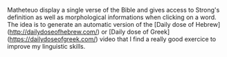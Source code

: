 Matheteuo display a single verse of the Bible and gives  access to Strong's definition as well as morphological informations when clicking on a word.
The idea is to generate an automatic version of the [Daily dose of Hebrew] (http://dailydoseofhebrew.com/) or  [Daily dose of Greek] (https://dailydoseofgreek.com/) video that I  find a really good exercice to improve my linguistic skills.
